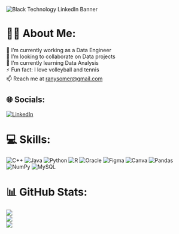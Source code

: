 
![Black Technology LinkedIn Banner](https://user-images.githubusercontent.com/75647071/227752089-deecaac3-4de9-4b49-9c98-99cf0e5e32b4.png)


#  🙋‍♀️ About Me:
🔭 I’m currently working as a Data Engineer<br>👯 I’m looking to collaborate on Data projects<br>🌱 I’m currently learning Data Analysis<br>⚡ Fun fact: I love volleyball and tennis<br>📫 Reach me at ranysomer@gmail.com


## 🌐 Socials:
[![LinkedIn](https://img.shields.io/badge/LinkedIn-%230077B5.svg?logo=linkedin&logoColor=white)](https://linkedin.com/in/linkedin.com/in/lorrayne-somerlatte/) 

# 💻 Skills:
![C++](https://img.shields.io/badge/c++-%2300599C.svg?style=flat&logo=c%2B%2B&logoColor=white) ![Java](https://img.shields.io/badge/java-%23ED8B00.svg?style=flat&logo=java&logoColor=white) ![Python](https://img.shields.io/badge/python-3670A0?style=flat&logo=python&logoColor=ffdd54) ![R](https://img.shields.io/badge/r-%23276DC3.svg?style=flat&logo=r&logoColor=white) ![Oracle](https://img.shields.io/badge/Oracle-F80000?style=flat&logo=oracle&logoColor=white) 	![Figma](https://img.shields.io/badge/figma-%23F24E1E.svg?style=flat&logo=figma&logoColor=white) ![Canva](https://img.shields.io/badge/Canva-%2300C4CC.svg?style=flat&logo=Canva&logoColor=white) ![Pandas](https://img.shields.io/badge/pandas-%23150458.svg?style=flat&logo=pandas&logoColor=white) ![NumPy](https://img.shields.io/badge/numpy-%23013243.svg?style=flat&logo=numpy&logoColor=white) ![MySQL](https://img.shields.io/badge/mysql-%2300f.svg?style=flat&logo=mysql&logoColor=white)
# 📊 GitHub Stats:
![](https://github-readme-stats.vercel.app/api?username=somerlatte&theme=dark&hide_border=false&include_all_commits=false&count_private=false)<br/>
![](https://github-readme-streak-stats.herokuapp.com/?user=somerlatte&theme=dark&hide_border=false)<br/>
![](https://github-readme-stats.vercel.app/api/top-langs/?username=somerlatte&theme=dark&hide_border=false&include_all_commits=false&count_private=false&layout=compact)
